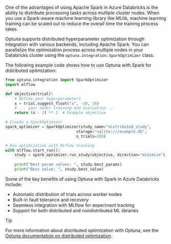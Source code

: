 One of the advantages of using Apache Spark in Azure Databricks is the ability to distribute processing tasks across multiple cluster nodes. When you use a Spark-aware machine learning library like MLlib, machine learning training can be scaled out to reduce the overall time the training process takes.

Optuna supports distributed hyperparameter optimization through integration with various backends, including Apache Spark. You can parallelize the optimization process across multiple nodes in your Databricks cluster using the `optuna.integration.SparkOptimizer` class.

The following example code shows how to use Optuna with Spark for distributed optimization:

```python
from optuna.integration import SparkOptimizer
import mlflow

def objective(trial):
    # Define your hyperparameters
    x = trial.suggest_float("x", -10, 10)
    # ... your model training and evaluation ...
    return (x - 2) ** 2  # Example objective

# Create a SparkOptimizer
spark_optimizer = SparkOptimizer(study_name="distributed_study",
                               storage="sqlite:///example.db",
                               n_trials=100)

# Run optimization with MLflow tracking
with mlflow.start_run():
    study = spark_optimizer.run_study(objective, direction="minimize")
    
    print("Best param values: ", study.best_params)
    print("Best value: ", study.best_value)
```

Some of the key benefits of using Optuna with Spark in Azure Databricks include:
- Automatic distribution of trials across worker nodes
- Built-in fault tolerance and recovery
- Seamless integration with MLflow for experiment tracking
- Support for both distributed and nondistributed ML libraries

> [!TIP]
> For more information about distributed optimization with Optuna, see the [Optuna documentation on distributed optimization](https://optuna.readthedocs.io/en/stable/tutorial/10_key_features/004_distributed.html).